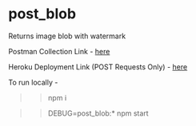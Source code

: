 # post_blob
Returns image blob with watermark

Postman Collection Link - [here](https://www.getpostman.com/collections/399e5cec175786af5010)

Heroku Deployment Link (POST Requests Only) - [here](https://post-blobs.herokuapp.com/post_blob)

To run locally - 
>> npm i

>> DEBUG=post_blob:* npm start
